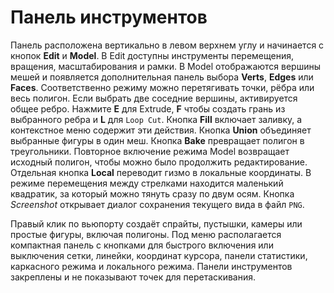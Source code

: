 # Панель инструментов

Панель расположена вертикально в левом верхнем углу и начинается с кнопок **Edit** и **Model**. В Edit доступны инструменты перемещения, вращения, масштабирования и рамки. В Model отображаются вершины мешей и появляется дополнительная панель выбора **Verts**, **Edges** или **Faces**. Соответственно режиму можно перетягивать точки, рёбра или весь полигон. Если выбрать две соседние вершины, активируется общее ребро. Нажмите **E** для Extrude, **F** чтобы создать грань из выбранного ребра и **L** для ``Loop Cut``. Кнопка **Fill** включает заливку, а контекстное меню содержит эти действия. Кнопка **Union** объединяет выбранные фигуры в один меш. Кнопка **Bake** превращает полигон в треугольники. Повторное включение режима Model возвращает исходный полигон, чтобы можно было продолжить редактирование. Отдельная кнопка **Local** переводит гизмо в локальные координаты. В режиме перемещения между стрелками находится маленький квадратик, за который можно тянуть сразу по двум осям.
Кнопка *Screenshot* открывает диалог сохранения текущего вида в файл ``PNG``.

Правый клик по вьюпорту создаёт спрайты, пустышки, камеры или простые фигуры, включая полигоны.
Под меню располагается компактная панель с кнопками для быстрого включения или
выключения сетки, линейки, координат курсора, панели статистики, каркасного режима и локального режима. Панели
инструментов закреплены и не показывают точек для перетаскивания.
